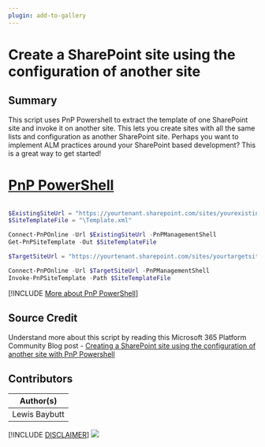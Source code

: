 ```yaml
---
plugin: add-to-gallery
---
```


# Create a SharePoint site using the configuration of another site

## Summary

This script uses PnP Powershell to extract the template of one SharePoint site and invoke it on another site. This lets you create sites with all the same lists and configuration as another SharePoint site. Perhaps you want to implement ALM practices around your SharePoint based development? This is a great way to get started!


# [PnP PowerShell](#tab/pnpps)
```powershell

$ExistingSiteUrl = "https://yourtenant.sharepoint.com/sites/yourexistingsite"
$SiteTemplateFile = "\Template.xml"

Connect-PnPOnline -Url $ExistingSiteUrl -PnPManagementShell
Get-PnPSiteTemplate -Out $SiteTemplateFile

$TargetSiteUrl = "https://yourtenant.sharepoint.com/sites/yourtargetsite"

Connect-PnPOnline -Url $TargetSiteUrl -PnPManagementShell
Invoke-PnPSiteTemplate -Path $SiteTemplateFile

```
[!INCLUDE [More about PnP PowerShell](../../docfx/includes/MORE-PNPPS.md)]

## Source Credit

Understand more about this script by reading this Microsoft 365 Platform Community Blog post - [Creating a SharePoint site using the configuration of another site with PnP Powershell](https://pnp.github.io/blog/post/creating-a-sharepoint-site-using-the-configuration-of-another-site-with-pnp-powershell/)


## Contributors

| Author(s) |
|-----------|
| Lewis Baybutt |


[!INCLUDE [DISCLAIMER](../../docfx/includes/DISCLAIMER.md)]
<img src="https://pnptelemetry.azurewebsites.net/script-samples/scripts/spo-extract-and-invoke-site-template" aria-hidden="true" />

